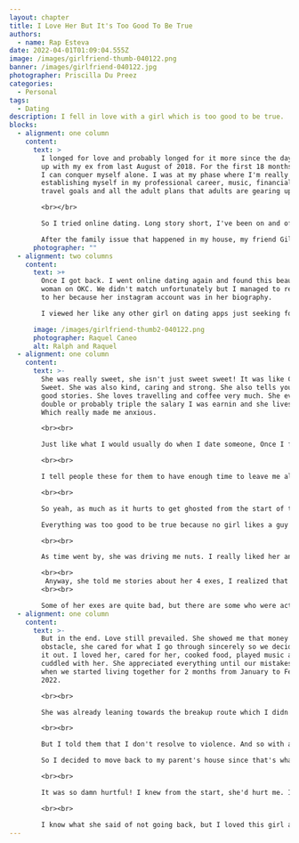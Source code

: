 ```yaml
---
layout: chapter
title: I Love Her But It's Too Good To Be True
authors:
  - name: Rap Esteva
date: 2022-04-01T01:09:04.555Z
image: /images/girlfriend-thumb-040122.png
banner: /images/girlfriend-040122.jpg
photographer: Priscilla Du Preez
categories:
  - Personal
tags:
  - Dating
description: I fell in love with a girl which is too good to be true.
blocks:
  - alignment: one column
    content:
      text: >
        I longed for love and probably longed for it more since the day I broke
        up with my ex from last August of 2018. For the first 18 months, I knew
        I can conquer myself alone. I was at my phase where I'm really
        establishing myself in my professional career, music, financial status,
        travel goals and all the adult plans that adults are gearing up for. 

        <br></br>

        So I tried online dating. Long story short, I've been on and off with this app and dated so many girls just trying to look for the perfect match. 

        After the family issue that happened in my house, my friend Gillan was so concerned I went on a Zambales breather. 
      photographer: ""
  - alignment: two columns
    content:
      text: >+
        Once I got back. I went online dating again and found this beautiful
        woman on OKC. We didn't match unfortunately but I managed to reach out
        to her because her instagram account was in her biography. 

        I viewed her like any other girl on dating apps just seeking for that Knight in Shining Armor until I found out she's really strong and was even more like a Knight than I am. But I never gave up and tried my luck to ask her out and wanted to show her how much of a Warrior I am.

      image: /images/girlfriend-thumb2-040122.png
      photographer: Raquel Caneo
      alt: Ralph and Raquel
  - alignment: one column
    content:
      text: >-
        She was really sweet, she isn't just sweet sweet! It was like Candy
        Sweet. She was also kind, caring and strong. She also tells you a lot of
        good stories. She loves travelling and coffee very much. She even earns
        double or probably triple the salary I was earnin and she lives alone.
        Which really made me anxious. 

        <br><br>

        Just like what I would usually do when I date someone, Once I feel a deeper feeling or I feel like I might not be able to take care of them, I tell them my life story and how I'm internally struggling on the identity I want to be.. The following includes: Me still living with my parents, no car, loves music which means less time for anything else, not much savings, tough family relationship and I am a mediocre programmer.

        <br><br>

        I tell people these for them to have enough time to leave me already and find someone else. But this girl never gave up and still sticked around. She loved me for who I am, and was even willing to let me live and grow with her, so that I can be away from my parents. I was really careful not to fall in love because when I do, I don't just give up on them and girls might be annoyed for the fact that I still hang on. 

        <br><br>

        So yeah, as much as it hurts to get ghosted from the start of the date, it's easier to move on that way. 

        Everything was too good to be true because no girl likes a guy like me but my talent. And I don't like being appreciated for just my talent, and all of deserve to be appreciated also for our life stories and struggles.

        <br><br>

        As time went by, she was driving me nuts. I really liked her and my love language is affirmation. She confirms that she wants having me around and really considering to date me. But I felt like it wasn't enough.

        <br><br>
         Anyway, she told me stories about her 4 exes, I realized that she was scary. She is so straight with her decisions she's not noticing sometimes that she treats relationships like empty bottles. Meaning she'll date you since you are still full of things in that bottle, but once she finishes all of whats inside she'd throw it away.  Which got me holding back a bit.
        <br><br>

        Some of her exes are quite bad, but there are some who were actually quite ok. And I didn't really want to be part of a collection. I dated online just for the sake of finding a companion even just as a friend. Society and my situation has turned me very anxious about my future and I'm financially unstable. That's why I couldn't really commit since girls are more practical today. 
  - alignment: one column
    content:
      text: >-
        But in the end. Love still prevailed. She showed me that money isn't an
        obstacle, she cared for what I go through sincerely so we decided to try
        it out. I loved her, cared for her, cooked food, played music and
        cuddled with her. She appreciated everything until our mistakes happened
        when we started living together for 2 months from January to February of
        2022.

        <br><br>

        She was already leaning towards the breakup route which I didn't like. We always fight for love if you know that there is a way to solve things... Everything was ok until she stopped fighting her love for me and her parents have become suspicious thinking that I would hurt her physically. 

        <br><br>

        But I told them that I don't resolve to violence. And so with all these things happening, my heart was squished to the point that I couldn't think things through. I was literally crying for hours everyday. 

        So I decided to move back to my parent's house since that's what she wanted anyway. She even offered me to live with her but the label as bf / gf was off.

        <br><br>

        It was so damn hurtful! I knew from the start, she'd hurt me. I could still feel my heart like it's still crying up to this day. I wasn't a perfect man, I made mistakes. But she never gave us a chance to fix it together.

        <br><br>

        I know what she said of not going back, but I loved this girl and I'd rather die trying  than not try at all. She means the entire world to me.
---
```

